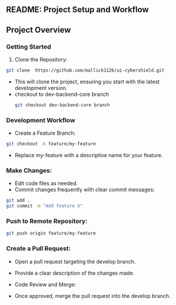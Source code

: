 ## README: Project Setup and Workflow

## Project Overview


### Getting Started

1. Clone the Repository:

```Bash
git clone  https://github.com/mallick1126/ui-cybershield.git
```

- This will clone the project, ensuring you start with the latest development version.
- checkout to dev-backend-core branch
  ```Bash
  git checkout dev-backend-core branch
  ```

### Development Workflow

- Create a Feature Branch:

```Bash
git checkout -b feature/my-feature
```

- Replace my-feature with a descriptive name for your feature.

### Make Changes:

- Edit code files as needed.
- Commit changes frequently with clear commit messages:

```Bash
git add .
git commit -m "Add feature X"
```

### Push to Remote Repository:

```Bash
git push origin feature/my-feature
```

### Create a Pull Request:

- Open a pull request targeting the develop branch.
- Provide a clear description of the changes made.
- Code Review and Merge:

- Once approved, merge the pull request into the develop branch.
